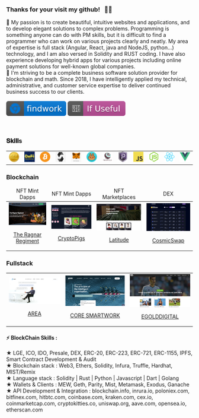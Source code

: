 ### Thanks for your visit my github! &nbsp; 👨👩
👀  My passion is to create beautiful, intuitive websites and applications, and to develop elegant solutions to complex problems.
  Programming is something anyone can do with PM skills, but it is difficult to find a programmer who can work on various projects clearly and neatly.
  My area of expertise is full stack (Angular, React, java and NodeJS, python...) technology, and I am also versed in Solidity and RUST coding.
  I have also experience developing hybrid apps for various projects including online payment solutions for well-known global companies. </br>
🌱  I'm striving to be a complete business software solution provider for blockchain and math.
  Since 2018, I have intelligently applied my technical, administrative, and customer service expertise to deliver continued business success to our clients.   </br></br> <a href="https://findwrk.app/?utm_source=awesome-github-profile-readme"><img src="img/v2.svg" alt="website"/></a> <img src="img/v1.svg" alt="Star Badge"/>


</h1> <br>

### 𝐒𝐤𝐢𝐥𝐥s
<table>
  <tr>
      <td><img src="img/icon_nft.png?raw=true" width="200"></td>
      <td><img src="img/icon_defi.png?raw=true" width="200"></td>
      <td><img src="img/icon_bitcoin.png?raw=true" width="200"></td>
      <td><img src="img/icon_solidity.png?raw=true" width="200"></td>
      <td><img src="img/icon_metamask.png?raw=true" width="200"></td>
      <td><img src="img/icon_pancake.png?raw=true" width="200"></td>
      <td><img src="img/icon_truffle.png?raw=true" width="200"></td>
      <td><img src="img/icon_pivx.png?raw=true" width="200"></td>
      <td><img src="img/javascript-1174950.png" width="200"></td>
      <td><img src="img/node-1174925.webp" width="200"></td>
      <td><img src="img/react-1175109.webp" width="200"></td>
      <td><img src="img/vue-282497.webp" width="200"></td>
  </tr>  
</table>

### Blockchain

<table>
    <thead align="center">
        <tr>
            <td>NFT Mint Dapps</td>
            <td>NFT Mint Dapps</td>           
            <td>NFT Marketplaces</td>
            <td>DEX</td>
        </tr>
    </thead>
    <tbody>
        <tr>
            <td>
                <a href="https://theragnarregiment.com/" target="_blank">
                    <img src="img/Ragnarregiment.png?raw=true" width="200">
                    <p align="center">The Ragnar Regiment</p>
                </a>
            </td>
            <td>
                <a href="https://cryptopigs.one/#/">
                    <img src="img/CryptoPig.png?raw=true" width="200">
                    <p align="center">CryptoPigs</p>
                </a>
            </td>           
            <td>
                <a href="https://latitud.art/">
                    <img src="img/latitud.png?raw=true" width="200">
                    <p align="center">Latitude</p>
                </a>
            </td>
            <td>
                <a href="https://app.cosmicswap.finance/">
                    <img src="img/cosmicswap.png?raw=true" width="200">
                    <p align="center">CosmicSwap</p>
                </a>
            </td>                      
        </tr>
  </tbody>
</table>

### Fullstack
<table>
    <!-- <thead align="center">
        <tr>
            <td>AREA</td>
            <td>CORE SMARTWORK</td>
            <td>EGOLDDIGITAL</td>
        </tr>
    </thead> -->
    <tr>
        <td>
            <a href="https://www.aeratechnology.com/">
                <img src="img/area.png" width="200">
                <p align="center">AREA</p>
            </a>
        </td>        
        <td>
            <a href="https://www.core-smartwork.com/">
                <img src="img/coreSmartWork.png" width="200">
                <p align="center">CORE SMARTWORK</p>
            </a>
        </td> 
        <td>
            <a href="https://www.elgoldigital.com/">
                <img src="img/Egole.png" width="200">
                <p align="center">EGOLDDIGITAL</p>
            </a>
        </td>
    </tr>
</table>

</table>

#### ⚡ BlockChain Skills : 


★ LGE, ICO, IDO, Presale, DEX, ERC-20, ERC-223, ERC-721, ERC-1155, IPFS, Smart Contract Development & Audit</br>
★ Blockchain stack : Web3, Ethers, Solidity, Infura, Truffle, Hardhat, MIST/Remix</br>
★ Language stack : Solidity | Rust | Python | Javascript | Dart | Golang</br>
★ Wallets & Clients : MEW, Geth, Parity, Mist, Metamask, Exodus, Ganache</br>
★ API Development & Integration :
blockchain.info, inrura.io, poloniex.com, bitfinex.com, hitbtc.com, coinbase.com, kraken.com, cex.io, coinmarketcap.com, cryptokitties.co, uniswap.org, aave.com, opensea.io, etherscan.com
